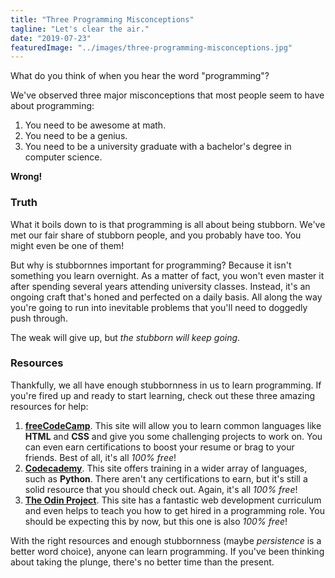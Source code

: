 ```yaml
---
title: "Three Programming Misconceptions"
tagline: "Let's clear the air."
date: "2019-07-23"
featuredImage: "../images/three-programming-misconceptions.jpg"
---
```


What do you think of when you hear the word "programming"?

We've observed three major misconceptions that most people seem to have about programming:

1.  You need to be awesome at math.
2.  You need to be a genius.
3.  You need to be a university graduate with a bachelor's degree in computer science.

**Wrong!**

### Truth

What it boils down to is that programming is all about being stubborn.  We've met our fair share of stubborn people, and you probably have too.  You might even be one of them!

But why is stubbornnes important for programming?  Because it isn't something you learn overnight.  As a matter of fact, you won't even master it after spending several years attending university classes.  Instead, it's an ongoing craft that's honed and perfected on a daily basis.  All along the way you're going to run into inevitable problems that you'll need to doggedly push through.

The weak will give up, but *the stubborn will keep going*.

### Resources

Thankfully, we all have enough stubbornness in us to learn programming.  If you're fired up and ready to start learning, check out these three amazing resources for help:

1.  [**freeCodeCamp**](https://www.freecodecamp.org/).  This site will allow you to learn common languages like **HTML** and **CSS** and give you some challenging projects to work on.  You can even earn certifications to boost your resume or brag to your friends.  Best of all, it's all *100% free*!
2.  [**Codecademy**](https://www.codecademy.com/).  This site offers training in a wider array of languages, such as **Python**.  There aren't any certifications to earn, but it's still a solid resource that you should check out.  Again, it's all *100% free*!
3.  [**The Odin Project**](https://www.theodinproject.com/).  This site has a fantastic web development curriculum and even helps to teach you how to get hired in a programming role.  You should be expecting this by now, but this one is also *100% free*!

With the right resources and enough stubbornness (maybe *persistence* is a better word choice), anyone can learn programming.  If you've been thinking about taking the plunge, there's no better time than the present.

